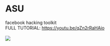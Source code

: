 # ASU
facebook hacking toolkit
<br>
FULL TUTORIAL: https://youtu.be/qZn2rRaHAio
<br><br>
<img src="https://github.com/LOoLzeC/ASU/blob/master/raw/Screenshot_2019-03-02-22-21-28.png"/>
